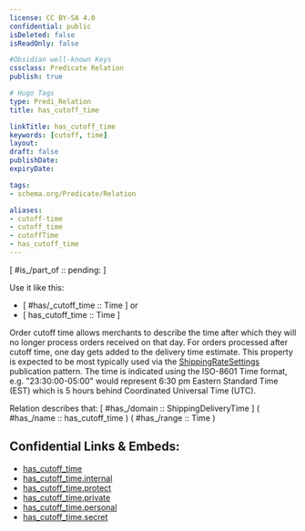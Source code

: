 ```yaml
---
license: CC BY-SA 4.0
confidential: public
isDeleted: false
isReadOnly: false

#Obsidian well-known Keys
cssclass: Predicate Relation
publish: true

# Hugo Tags
type: Predi_Relation
title: has_cutoff_time

linkTitle: has_cutoff_time
keywords: [cutoff, time]
layout: 
draft: false
publishDate:
expiryDate: 

tags:
- schema.org/Predicate/Relation

aliases:
- cutoff-time
- cutoff_time
- cutoffTime
- has_cutoff_time
---
```


[ #is_/part_of :: pending: ]

Use it like this: 
- [ #has/_cutoff_time :: Time ] or 
- [ has_cutoff_time :: Time ] 

Order cutoff time allows merchants to describe the time after which they will no longer process orders received on that day. For orders processed after cutoff time, one day gets added to the delivery time estimate. This property is expected to be most typically used via the [ShippingRateSettings](ShippingRateSettings) publication pattern. The time is indicated using the ISO-8601 Time format, e.g. "23:30:00-05:00" would represent 6:30 pm Eastern Standard Time (EST) which is 5 hours behind Coordinated Universal Time (UTC).

Relation describes that: 
[ #has_/domain  :: ShippingDeliveryTime ]
( #has_/name :: has_cutoff_time )
( #has_/range :: Time )



## Confidential Links & Embeds: 
- [has_cutoff_time](../../../../../_public/schema.org/Predicate/Relations/has/has_cutoff_time.md) 
- [has_cutoff_time.internal](../../../../../_internal/schema.org/Predicate/Relations/has/has_cutoff_time.internal.md) 
- [has_cutoff_time.protect](../../../../../_protect/schema.org/Predicate/Relations/has/has_cutoff_time.protect.md) 
- [has_cutoff_time.private](../../../../../_private/schema.org/Predicate/Relations/has/has_cutoff_time.private.md) 
- [has_cutoff_time.personal](../../../../../_personal/schema.org/Predicate/Relations/has/has_cutoff_time.personal.md) 
- [has_cutoff_time.secret](../../../../../_secret/schema.org/Predicate/Relations/has/has_cutoff_time.secret.md) 
